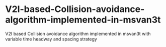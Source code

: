 # V2I-based-Collision-avoidance-algorithm-implemented-in-msvan3t
V2I based Collision avoidance algorithm implemented in msvan3t with variable time headway and spacing strategy
